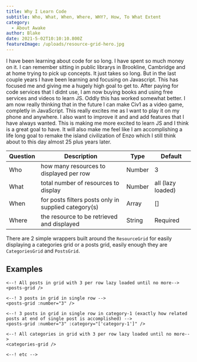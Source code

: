 ```yaml
---
title: Why I Learn Code
subtitle: Who, What, When, Where, WHY?, How, To What Extent
category:
  - About Awake
author: Blake
date: 2021-5-02T10:10:10.800Z
featureImage: /uploads/resource-grid-hero.jpg
---
```

I have been learning about code for so long. I have spent so much money on it. I can remember sitting in public librarys in Brookline, Cambridge and at home trying to pick up concepts. It just takes so long. But in the last couple years I have been learning and focusing on Javascript. This has focused me and giving me a hugely high goal to get to. After paying for code services that I didnt use, I am now buying books and using free services and videos to learn JS. Oddly this has worked somewhat better. I am now really thinking that in the future I can make Civ1 as a video game, completly in JavaScript.  This really excites me as I want to play it on my phone and anywhere. I also want to improve it and and add features that I have always wanted. This is making me more excited to learn JS and I think is a great goal to have. It will also make me feel like I am accomplishing a life long goal to remake the island civilization of Enzo which I still think about to this day almost 25 plus years later. 

| Question | Description                                          | Type   | Default           |
| -------- | ---------------------------------------------------- | ------ | ----------------- |
| Who   | how many resources to displayed per row              | Number | 3                 |
|  What  | total number of resources to display                 | Number | all (lazy loaded) |
| When | for posts filters posts only in supplied category(s) | Array  | \[]               |
| Where | the resource to be retrieved and displayed           | String | Required          |

There are 2 simple wrappers built around the `ResourceGrid` for easily displaying a categories grid or a posts grid, easily enough they are `CategoriesGrid` and `PostsGrid`.

## Examples
```
<--! All posts in grid with 3 per row lazy loaded until no more-->
<posts-grid />

<--! 3 posts in grid in single row -->
<posts-grid :number="3" />

<--! 3 posts in grid in single row in category-1 (exactly how related posts at end of single post is accomplished) -->
<posts-grid :number="3" :category="['category-1']" />

<--! All categories in grid with 3 per row lazy loaded until no more-->
<categories-grid />

<--! etc -->
```
